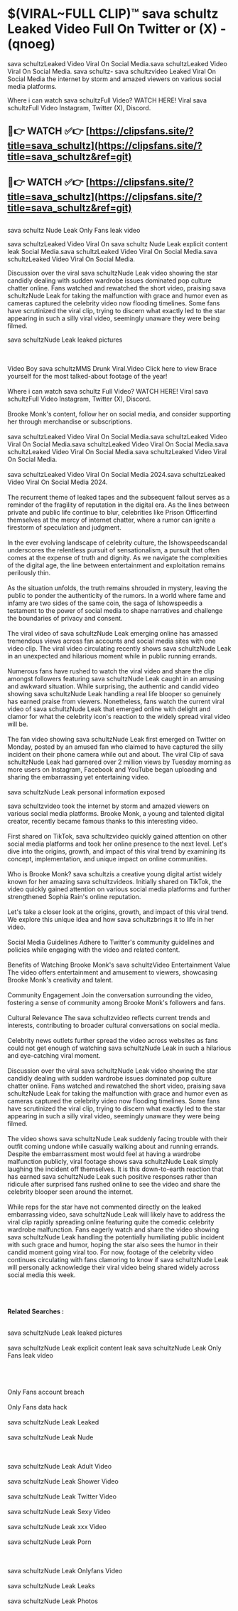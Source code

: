 #  $(VIRAL~FULL CLIP)™ sava schultz Leaked Video Full On Twitter or (X)  - (qnoeg)

sava schultzLeaked Video Viral On Social Media.sava schultzLeaked Video Viral On Social Media.
sava schultz- sava schultzvideo Leaked Viral On Social Media the internet by storm and amazed viewers on various social media platforms.

Where i can watch sava schultzFull Video? WATCH HERE! Viral sava schultzFull Video Instagram, Twitter (X), Discord.

## 🔴👉 WATCH ✅👉 [https://clipsfans.site/?title=sava_schultz](https://clipsfans.site/?title=sava_schultz&ref=git)


## 🔴👉 WATCH ✅👉 [https://clipsfans.site/?title=sava_schultz](https://clipsfans.site/?title=sava_schultz&ref=git)
##


sava schultz Nude Leak Only Fans leak video 


sava schultzLeaked Video Viral On  sava schultz Nude Leak explicit content leak Social Media.sava schultzLeaked Video Viral On Social Media.sava schultzLeaked Video Viral On Social Media.



Discussion over the viral sava schultzNude Leak video showing the star candidly dealing with sudden wardrobe issues dominated pop culture chatter online. Fans watched and rewatched the short video, praising sava schultzNude Leak for taking the malfunction with grace and humor even as cameras captured the celebrity video now flooding timelines. Some fans have scrutinized the viral clip, trying to discern what exactly led to the star appearing in such a silly viral video, seemingly unaware they were being filmed.


sava schultzNude Leak leaked pictures


  <br>

  <br>
Video Boy sava schultzMMS Drunk Viral.Video Click here to view Brace yourself for the most talked-about footage of the year!
<br><br>
Where i can watch sava schultz Full Video? WATCH HERE! Viral sava schultzFull Video Instagram, Twitter (X), Discord.
<br><br>
Brooke Monk's content, follow her on social media, and consider supporting her through merchandise or subscriptions.
<br><br>
sava schultzLeaked Video Viral On Social Media.sava schultzLeaked Video Viral On Social Media.sava schultzLeaked Video Viral On Social Media.sava schultzLeaked Video Viral On Social Media.sava schultzLeaked Video Viral On Social Media.
<br><br>
sava schultzLeaked Video Viral On Social Media 2024.sava schultzLeaked Video Viral On Social Media 2024.
<br><br>
The recurrent theme of leaked tapes and the subsequent fallout serves as a reminder of the fragility of reputation in the digital era. As the lines between private and public life continue to blur, celebrities like Prison Officerfind themselves at the mercy of internet chatter, where a rumor can ignite a firestorm of speculation and judgment.
<br><br>
In the ever evolving landscape of celebrity culture, the Ishowspeedscandal underscores the relentless pursuit of sensationalism, a pursuit that often comes at the expense of truth and dignity. As we navigate the complexities of the digital age, the line between entertainment and exploitation remains perilously thin.
<br><br>
As the situation unfolds, the truth remains shrouded in mystery, leaving the public to ponder the authenticity of the rumors. In a world where fame and infamy are two sides of the same coin, the saga of Ishowspeedis a testament to the power of social media to shape narratives and challenge the boundaries of privacy and consent.
<br><br>
The viral video of sava schultzNude Leak emerging online has amassed tremendous views across fan accounts and social media sites with one video clip. The viral video circulating recently shows sava schultzNude Leak in an unexpected and hilarious moment while in public running errands.
<br><br>
Numerous fans have rushed to watch the viral video and share the clip amongst followers featuring sava schultzNude Leak caught in an amusing and awkward situation. While surprising, the authentic and candid video showing sava schultzNude Leak handling a real life blooper so genuinely has earned praise from viewers. Nonetheless, fans watch the current viral video of sava schultzNude Leak that emerged online with delight and clamor for what the celebrity icon's reaction to the widely spread viral video will be.
<br><br>
The fan video showing sava schultzNude Leak first emerged on Twitter on Monday, posted by an amused fan who claimed to have captured the silly incident on their phone camera while out and about. The viral Clip of sava schultzNude Leak had garnered over 2 million views by Tuesday morning as more users on Instagram, Facebook and YouTube began uploading and sharing the embarrassing yet entertaining video.
<br><br>
sava schultzNude Leak personal information exposed

sava schultzvideo took the internet by storm and amazed viewers on various social media platforms. Brooke Monk, a young and talented digital creator, recently became famous thanks to this interesting video.
<br><br>
First shared on TikTok, sava schultzvideo quickly gained attention on other social media platforms and took her online presence to the next level. Let's dive into the origins, growth, and impact of this viral trend by examining its concept, implementation, and unique impact on online communities.
<br><br>
Who is Brooke Monk? sava schultzis a creative young digital artist widely known for her amazing sava schultzvideos. Initially shared on TikTok, the video quickly gained attention on various social media platforms and further strengthened Sophia Rain's online reputation.
<br><br>
Let's take a closer look at the origins, growth, and impact of this viral trend. We explore this unique idea and how sava schultzbrings it to life in her video.
<br><br>
Social Media Guidelines Adhere to Twitter's community guidelines and policies while engaging with the video and related content.
<br><br>
Benefits of Watching Brooke Monk's sava schultzVideo Entertainment Value The video offers entertainment and amusement to viewers, showcasing Brooke Monk's creativity and talent.
<br><br>
Community Engagement Join the conversation surrounding the video, fostering a sense of community among Brooke Monk's followers and fans.
<br><br>
Cultural Relevance The sava schultzvideo reflects current trends and interests, contributing to broader cultural conversations on social media.
<br><br>
Celebrity news outlets further spread the video across websites as fans could not get enough of watching sava schultzNude Leak in such a hilarious and eye-catching viral moment.
<br><br>
Discussion over the viral sava schultzNude Leak video showing the star candidly dealing with sudden wardrobe issues dominated pop culture chatter online. Fans watched and rewatched the short video, praising sava schultzNude Leak for taking the malfunction with grace and humor even as cameras captured the celebrity video now flooding timelines. Some fans have scrutinized the viral clip, trying to discern what exactly led to the star appearing in such a silly viral video, seemingly unaware they were being filmed.
<br><br>
The video shows sava schultzNude Leak suddenly facing trouble with their outfit coming undone while casually walking about and running errands. Despite the embarrassment most would feel at having a wardrobe malfunction publicly, viral footage shows sava schultzNude Leak simply laughing the incident off themselves. It is this down-to-earth reaction that has earned sava schultzNude Leak such positive responses rather than ridicule after surprised fans rushed online to see the video and share the celebrity blooper seen around the internet.
<br><br>
While reps for the star have not commented directly on the leaked embarrassing video, sava schultzNude Leak will likely have to address the viral clip rapidly spreading online featuring quite the comedic celebrity wardrobe malfunction. Fans eagerly watch and share the video showing sava schultzNude Leak handling the potentially humiliating public incident with such grace and humor, hoping the star also sees the humor in their candid moment going viral too. For now, footage of the celebrity video continues circulating with fans clamoring to know if sava schultzNude Leak will personally acknowledge their viral video being shared widely across social media this week.
<br><br>

<br><br>
<strong>Related Searches :</strong>
<br><br>

sava schultzNude Leak leaked pictures
<br><br>
sava schultzNude Leak explicit content leak
sava schultzNude Leak Only Fans leak video
<br><br>

<br><br>
Only Fans account breach
<br><br>
Only Fans data hack
<br><br>
sava schultzNude Leak Leaked
<br><br>
sava schultzNude Leak Nude

<br><br>
sava schultzNude Leak Adult Video
<br><br>
sava schultzNude Leak Shower Video
<br><br>
sava schultzNude Leak Twitter Video
<br><br>
sava schultzNude Leak Sexy Video
<br><br>
sava schultzNude Leak xxx Video
<br><br>
sava schultzNude Leak Porn

<br><br>
sava schultzNude Leak Onlyfans Video
<br><br>
sava schultzNude Leak Leaks
<br><br>
sava schultzNude Leak Photos